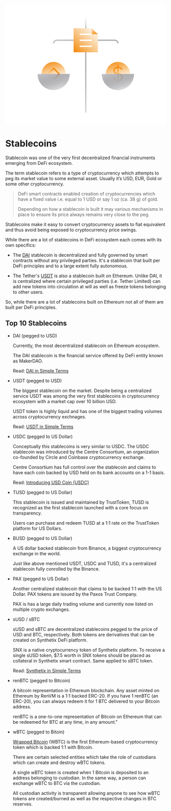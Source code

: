 ![](images/defi2-stablecoins-l.png)

# Stablecoins

Stablecoin was one of the very first decentralized financial instruments emerging from DeFi ecosystem. 

The term stablecoin refers to a type of cryptocurrency which attempts to peg its market value to some external asset. Usually it’s USD, EUR, Gold or some other cryptocurrency.

> DeFi smart contracts enabled creation of cryptocurrencies which have a fixed value i.e. equal to 1 USD or say 1 oz (ca. 38 g) of gold. 
>
> Depending on how a stablecoin is built it may various mechanisms in place to ensure its price always remains very close to the peg. 

Stablecoins make it easy to convert cryptocurrency assets to fiat equivalent and thus avoid being exposed to cryptocurrency price swings.

While there are a lot of stablecoins in DeFi ecosystem each comes with its own specifics:

- The [DAI](/guides/token_guides/makerdao.md) stablecoin is decentralized and fully governed by smart contracts without any privileged parties. It's a stablecoin that built per DeFi principles and to a large extent fully autonomous.

- The Tether's [USDT](/guides/token_guides/tether.md) is also a stablecoin built on Ethereum. Unlike DAI, it is centralized where certain privileged parties (i.e. Tether Limited) can add new tokens into circulation at will as well as freeze tokens belonging to other users.

So, while there are a lot of stablecoins built on Ethereum not all of them are built per DeFi principles.

## Top 10 Stablecoins

- DAI (pegged to USD)

    Currently, the most decentralized stablecoin on Ethereum ecosystem. 
    
    The DAI stablecoin is the financial service offered by DeFi entity known as MakerDAO.
    
    Read: [DAI in Simple Terms](/guides/token_guides/makerdao.md)
    
- USDT (pegged to USD)

    The biggest stablecoin on the market. Despite being a centralized service USDT was among the very first stablecoins in cryptocurrency ecosystem with a market cap over 10 billion USD.
    
    USDT token is highly liquid and has one of the biggest trading volumes across cryptocurrency exchnages.

    Read: [USDT in Simple Terms](/guides/token_guides/tether.md)
            
- USDC (pegged to US Dollar)

    Conceptually this stablecoins is very similar to USDC. The USDC stablecoin was introduced by the Centre Consortium, an organization co-founded by Circle and Coinbase cryptocurrency exchange.
    
    Centre Consortium has full control over the stablecoin and claims to have each coin backed by USD held on its bank accounts on a 1-1 basis.
    
    Read: [Introducing USD Coin (USDC)](https://www.centre.io/usdc)
    
- TUSD (pegged to US Dollar)

    This stablecoin is issued and maintained by TrustToken, TUSD is recognized as the first stablecoin launched with a core focus on transparency. 
    
    Users can purchase and redeem TUSD at a 1:1 rate on the TrustToken platform for US Dollars.
    
- BUSD (pegged to US Dollar)

    A US dollar backed stablecoin from Binance, a biggest cryptocurrency exchange in the world. 
    
    Just like above mentioned USDT, USDC and TUSD, it's a centralized stablecoin fully conrolled by the Binance.
    
- PAX (pegged to US Dollar)

    Another centralized stablecoin that claims to be backed 1:1 with the US Dollar. PAX tokens are issued by the Paxos Trust Company.
    
    PAX is has a large daily trading volume and currently now listed on multiple crypto exchanges.

- sUSD / sBTC

    sUSD and sBTC are decentralized stablecoins pegged to the price of USD and BTC, respectively. Both tokens are derivatives that can be created on Synthetix DeFi platform.
    
    SNX is a native cryptocurrency token of Synthetix platform. To receive a single sUSD token, $7.5 worth in SNX tokens should be placed as collateral in Synthetix smart contract. Same applied to sBTC token.

    Read: [Synthetix in Simple Terms](/guides/token_guides/synthetix.md)
    
- renBTC (pegged to Bitcoin)

    A bitcoin representation in Ethereum blockchain. Any asset minted on Ethereum by RenVM is a 1:1 backed ERC-20. If you have 1 renBTC (an ERC-20), you can always redeem it for 1 BTC delivered to your Bitcoin address. 
    
    renBTC is a one-to-one representation of Bitcoin on Ethereum that can be redeemed for BTC at any time, in any amount." 
    
- wBTC (pegged to Bitoin)

     [Wrapped Bitcoin](https://www.wbtc.network) (WBTC) is the first Ethereum-based cryptocurrency token which is backed 1:1 with Bitcoin.
    
     There are certain selected entities which take the role of custodians which can create and destroy wBTC tokens.
     
     A single wBTC token is created when 1 Bitcoin is deposited to an address belonging to custodian. In the same way, a person can exchange wBTC to BTC via the custodian.
     
     All custodian activity is transparent allowing anyone to see how wBTC tokens are created/burned as well as the respective changes in BTC reserves.
